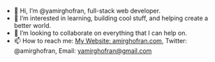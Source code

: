 - 👋 Hi, I’m @yamirghofran, full-stack web developer.
- 👀 I’m interested in learning, building cool stuff, and helping create a better world.
- 💞️ I’m looking to collaborate on everything that I can help on.
- 📫 How to reach me: [My Website: amirghofran.com](amirghofran.com), Twitter: @amirghofran, Email: yamirghofran@gmail.com

<!---
yamirghofran/yamirghofran is a ✨ special ✨ repository because its `README.md` (this file) appears on your GitHub profile.
You can click the Preview link to take a look at your changes.
--->

